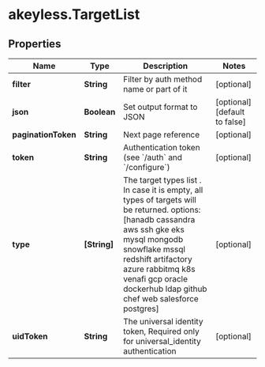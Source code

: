 # akeyless.TargetList

## Properties

Name | Type | Description | Notes
------------ | ------------- | ------------- | -------------
**filter** | **String** | Filter by auth method name or part of it | [optional] 
**json** | **Boolean** | Set output format to JSON | [optional] [default to false]
**paginationToken** | **String** | Next page reference | [optional] 
**token** | **String** | Authentication token (see &#x60;/auth&#x60; and &#x60;/configure&#x60;) | [optional] 
**type** | **[String]** | The target types list . In case it is empty, all types of targets will be returned. options: [hanadb cassandra aws ssh gke eks mysql mongodb snowflake mssql redshift artifactory azure rabbitmq k8s venafi gcp oracle dockerhub ldap github chef web salesforce postgres] | [optional] 
**uidToken** | **String** | The universal identity token, Required only for universal_identity authentication | [optional] 


